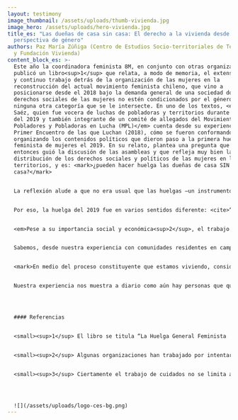 ```yaml
---
layout: testimony
image_thumbnail: /assets/uploads/thumb-vivienda.jpg
image_hero: /assets/uploads/hero-vivienda.jpg
title_es: "Las dueñas de casa sin casa: El derecho a la vivienda desde una
  perspectiva de género"
authors: Paz María Zúñiga (Centro de Estudios Socio-territoriales de Techo-Chile
  y Fundación Vivienda)
content_block_es: >-
  Este año la coordinadora feminista 8M, en conjunto con otras organizaciones,
  publicó un libro<sup>1</sup> que relata, a modo de memoria, el extenso, arduo
  y continuo trabajo detrás de la organización de las mujeres en la
  reconstrucción del actual movimiento feminista chileno, que vino a
  posicionarse desde el 2018 bajo la demanda general de una sociedad donde los
  derechos sociales de las mujeres no estén condicionados por el género ni
  ninguna otra categoría que se le intersecte. En uno de los textos, <em>Daniela
  Saéz, quien fue vocera de luchas de pobladoras y territorios durante la Huelga
  del 2019 y también integrante de un comité de allegados del Movimiento de
  Pobladores y Pobladoras en Lucha (MPL)</em> cuenta desde su experiencia en el
  Primer Encuentro de las que Luchan (2018), cómo se fueron conformando y
  organizando los contenidos políticos que dieron paso a la primera huelga
  feminista de mujeres el 2019. En su relato, plantea una pregunta que en ese
  entonces guió la discusión de las asambleas y que refleja muy bien la desigual
  distribución de los derechos sociales y políticos de las mujeres en los
  territorios, y es: <mark>¿pueden hacer huelga las dueñas de casa SIN
  casa?</mark>


  La reflexión alude a que no era usual que las huelgas –un instrumento históricamente levantado por los y las trabajadores/as desde sus gremios– fuesen impulsadas desde los territorios y poblaciones. Cuenta Daniela, que en la discusión existía conciencia de que las mujeres eran trabajadoras fundamentales –y precarizadas– ya que <cite>“contribuyen y producen la economía, pues son quienes realizan las labores de cuidados, alimentación, higiene, educación, crianza, entre otras”</cite>, y desde ahí se movilizaron.


  Por eso, la huelga del 2019 fue en varios sentidos diferente: <cite>“Quisimos llegar a todas las mujeres: aquellas con una relación contractual que perciben un salario miserable por su fuerza laboral, aquellas sin relación contractual que se desempeñan en el ámbito informal sin derechos laborales, sin descansos, y aquellas que trabajan en el hogar, <em>las dueñas de casa sin casa</em> que generan plusvalía pura”.</cite>


  <em>Pese a su importancia social y económica<sup>2</sup>, el trabajo de cuidados en el hogar<sup>3</sup> aún no está reconocido como tal y, por consiguiente, no se rige bajo las normas que regulan las condiciones laborales (como la remuneración, los tiempos de descanso, etc.) de los trabajos formales.</em> Esto representa sin duda una parte de la desigualdad de género y es que sobre quienes –social y culturalmente– ha caído la responsabilidad de cuidar es en las mujeres. 


  Sabemos, desde nuestra experiencia con comunidades residentes en campamentos, que, en contextos de pobreza y exclusión social, el trabajo de cuidados que se desarrolla tanto en los barrios (en forma de organización comunitaria) como a escala de hogares (al interior de las viviendas) es liderado por mujeres. Sobre esto último, evidenciamos que <em>el problema de “lo habitacional” –que tanto las políticas públicas estatales como la sociedad civil y las comunidades han buscado resolver incesantemente– está permeado por una cuestión estructural que lo define y tensiona: el acceso a la vivienda no es igual para todos y todas y en eso hay un componente de género que es fundamental comprender.</em> Entonces, cuando nos preguntamos sobre el derecho (a huelga, a vivienda, etc.) “de las dueñas de casa sin casa” nos cuestionamos las posibilidades y oportunidades que tienen y/o han tenido las mujeres (de manera general y plural) de participar en el diseño y ejercicio de dichos derechos.


  <mark>En medio del proceso constituyente que estamos viviendo, consideramos fundamental repensar los derechos sociales existentes e incluir otros que en Chile no existen, como por ejemplo el Derecho a la Vivienda.</mark> De acuerdo con los estándares internacionales de derechos humanos, la vivienda es una necesidad humana esencial para la sostenibilidad de la vida ya que no sólo entrega cobijo, sino que además es el escenario en donde se desarrollan gran parte de las actividades cotidianas de las personas. Con todo, en Chile la política urbana y habitacional carece de perspectiva de género, lo cual implica que la vivienda sea hasta ahora diseñada de forma estandarizada, sin considerar las diferencias y multiplicidad de necesidades de las personas. <em>El resultado: viviendas pensadas para un tipo o ideal de familia, definida bajo una mirada hegemónica, constituida por un padre benefactor, una madre cuidadora e hijos beneficiarios, propiciando, por ejemplo, fenómenos de inadecuación habitacional y de urgencia como la violencia doméstica, cuya prevalencia es considerablemente mayor para mujeres.</em>


  Nuestra experiencia nos muestra a diario como aún hay personas que quedan excluidas del acceso a la vivienda –ya sea por medio de la adjudicación de programas estatales o a través de métodos bancarios– y, <mark>en ese sentido, es primordial no sólo que el derecho sea garantizado por igual para todos y todas, sino que junto a él exista un sistema social robusto que resguarde y vele porque nadie más quede marginado o marginada.</mark> Sin duda la inclusión del Derecho a la Vivienda en la Constitución es una oportunidad para mejorar la vida de las personas, pero para lograrlo se requiere de la participación de todos y todas en su proceso y de las mujeres en particular, en tanto las involucre –a todas, independiente de sus diferencias sociales– como actoras claves en la definición del derecho, tomando, por supuesto los criterios y estándares internacionales, pero esencialmente sus propias definiciones de lo que, en adelante, entenderemos por digno y adecuado.




  #### Referencias


  <small><sup>1</sup> El libro se titula “La Huelga General Feminista ¡Va! Historias de un proceso en curso”. Coordinadora Feminista 8 de marzo, Tiempo Robado editoras (comp. y eds.). Santiago: Tiempo Robado editoras, 2021.</small>


  <small><sup>2</sup> Algunas organizaciones han trabajado por intentar cuantificar el costo social y económico de esto. Tal es su relevancia, que según estimaciones del Banco Central (2021), la participación del trabajo doméstico no remunerado sobre el producto interno bruto representaba hacia el 2020 el 25,6% del PIB ampliado.</small>


  <small><sup>3</sup> Ciertamente el trabajo de cuidados no se limita a un solo espacio (el hogar), sino que abarca la combinación de al menos tres esferas (el Mercado, el sector público y los hogares) que son atravesadas constantemente tanto por las personas cuidadas como las cuidadoras.</small>




  ![](/assets/uploads/logo-ces-bg.png)
---
```


